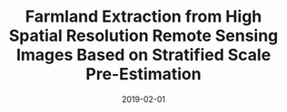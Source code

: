 ---
title: "Farmland Extraction from High Spatial Resolution Remote Sensing Images Based on Stratified Scale Pre-Estimation"
authors: "Xu L, Ming D, Zhou W, Hanqing Bao, Yangyang Chen, Xiao Ling"
date: 2019-02-01
venue: "Remote Sensing"
volume: "11"
issue: "2"
pages: "108"
impact_factor: "5.35"
journal_type: "Journal Article"
citation: "Xu L, Ming D, Zhou W, Hanqing Bao, Yangyang Chen, Xiao Ling. Farmland Extraction from High Spatial Resolution Remote Sensing Images Based on Stratified Scale Pre-Estimation. Remote Sensing. 2019, 11(2), 108. (IF: 5.35)"
--- 